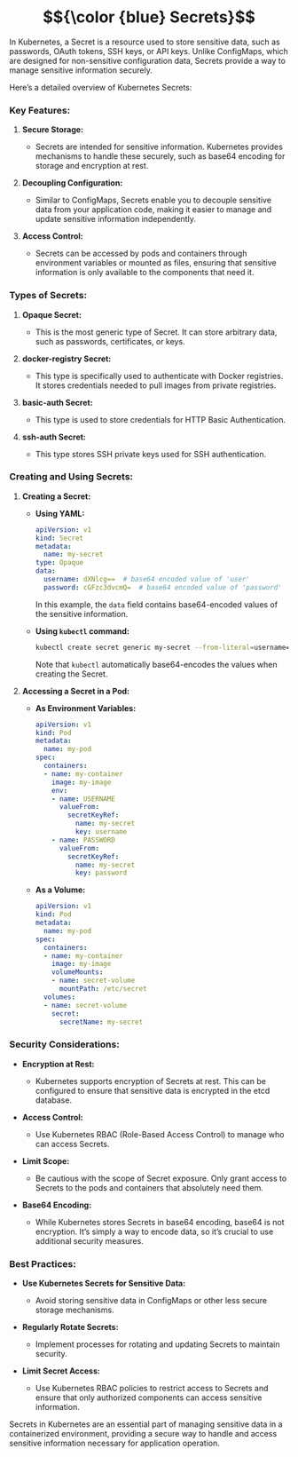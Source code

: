 # $${\color {blue} Secrets}$$
In Kubernetes, a Secret is a resource used to store sensitive data, such as passwords, OAuth tokens, SSH keys, or API keys. Unlike ConfigMaps, which are designed for non-sensitive configuration data, Secrets provide a way to manage sensitive information securely.

Here’s a detailed overview of Kubernetes Secrets:

### **Key Features:**

1. **Secure Storage:**
   - Secrets are intended for sensitive information. Kubernetes provides mechanisms to handle these securely, such as base64 encoding for storage and encryption at rest.

2. **Decoupling Configuration:**
   - Similar to ConfigMaps, Secrets enable you to decouple sensitive data from your application code, making it easier to manage and update sensitive information independently.

3. **Access Control:**
   - Secrets can be accessed by pods and containers through environment variables or mounted as files, ensuring that sensitive information is only available to the components that need it.

### **Types of Secrets:**

1. **Opaque Secret:**
   - This is the most generic type of Secret. It can store arbitrary data, such as passwords, certificates, or keys.

2. **docker-registry Secret:**
   - This type is specifically used to authenticate with Docker registries. It stores credentials needed to pull images from private registries.

3. **basic-auth Secret:**
   - This type is used to store credentials for HTTP Basic Authentication.

4. **ssh-auth Secret:**
   - This type stores SSH private keys used for SSH authentication.

### **Creating and Using Secrets:**

1. **Creating a Secret:**
   - **Using YAML:**
     ```yaml
     apiVersion: v1
     kind: Secret
     metadata:
       name: my-secret
     type: Opaque
     data:
       username: dXNlcg==  # base64 encoded value of 'user'
       password: cGFzc3dvcmQ=  # base64 encoded value of 'password'
     ```
     In this example, the `data` field contains base64-encoded values of the sensitive information.

   - **Using `kubectl` command:**
     ```bash
     kubectl create secret generic my-secret --from-literal=username=user --from-literal=password=password
     ```
     Note that `kubectl` automatically base64-encodes the values when creating the Secret.

2. **Accessing a Secret in a Pod:**
   - **As Environment Variables:**
     ```yaml
     apiVersion: v1
     kind: Pod
     metadata:
       name: my-pod
     spec:
       containers:
       - name: my-container
         image: my-image
         env:
         - name: USERNAME
           valueFrom:
             secretKeyRef:
               name: my-secret
               key: username
         - name: PASSWORD
           valueFrom:
             secretKeyRef:
               name: my-secret
               key: password
     ```

   - **As a Volume:**
     ```yaml
     apiVersion: v1
     kind: Pod
     metadata:
       name: my-pod
     spec:
       containers:
       - name: my-container
         image: my-image
         volumeMounts:
         - name: secret-volume
           mountPath: /etc/secret
       volumes:
       - name: secret-volume
         secret:
           secretName: my-secret
     ```

### **Security Considerations:**

- **Encryption at Rest:**
  - Kubernetes supports encryption of Secrets at rest. This can be configured to ensure that sensitive data is encrypted in the etcd database.

- **Access Control:**
  - Use Kubernetes RBAC (Role-Based Access Control) to manage who can access Secrets.

- **Limit Scope:**
  - Be cautious with the scope of Secret exposure. Only grant access to Secrets to the pods and containers that absolutely need them.

- **Base64 Encoding:**
  - While Kubernetes stores Secrets in base64 encoding, base64 is not encryption. It’s simply a way to encode data, so it’s crucial to use additional security measures.

### **Best Practices:**

- **Use Kubernetes Secrets for Sensitive Data:**
  - Avoid storing sensitive data in ConfigMaps or other less secure storage mechanisms.

- **Regularly Rotate Secrets:**
  - Implement processes for rotating and updating Secrets to maintain security.

- **Limit Secret Access:**
  - Use Kubernetes RBAC policies to restrict access to Secrets and ensure that only authorized components can access sensitive information.

Secrets in Kubernetes are an essential part of managing sensitive data in a containerized environment, providing a secure way to handle and access sensitive information necessary for application operation.
